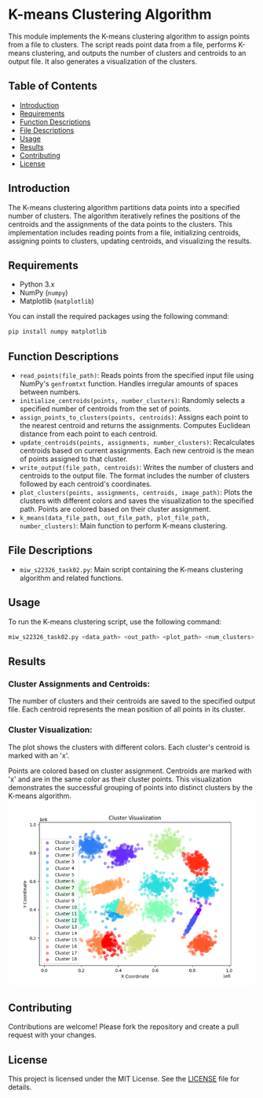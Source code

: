 # K-means Clustering Algorithm

This module implements the K-means clustering algorithm to assign points from a file to clusters. The script reads point data from a file, performs K-means clustering, and outputs the number of clusters and centroids to an output file. It also generates a visualization of the clusters.

## Table of Contents

- [Introduction](#introduction)
- [Requirements](#requirements)
- [Function Descriptions](#function-descriptions)
- [File Descriptions](#file-descriptions)
- [Usage](#usage)
- [Results](#results)
- [Contributing](#contributing)
- [License](#license)

## Introduction

The K-means clustering algorithm partitions data points into a specified number of clusters. The algorithm iteratively refines the positions of the centroids and the assignments of the data points to the clusters. This implementation includes reading points from a file, initializing centroids, assigning points to clusters, updating centroids, and visualizing the results.

## Requirements

- Python 3.x
- NumPy (`numpy`)
- Matplotlib (`matplotlib`)

You can install the required packages using the following command:
```bash
pip install numpy matplotlib
```

## Function Descriptions

- `read_points(file_path)`: Reads points from the specified input file using NumPy's `genfromtxt` function. Handles irregular amounts of spaces between numbers.
- `initialize_centroids(points, number_clusters)`: Randomly selects a specified number of centroids from the set of points.
- `assign_points_to_clusters(points, centroids)`: Assigns each point to the nearest centroid and returns the assignments. Computes Euclidean distance from each point to each centroid.
- `update_centroids(points, assignments, number_clusters)`: Recalculates centroids based on current assignments. Each new centroid is the mean of points assigned to that cluster.
- `write_output(file_path, centroids)`: Writes the number of clusters and centroids to the output file. The format includes the number of clusters followed by each centroid's coordinates.
- `plot_clusters(points, assignments, centroids, image_path)`: Plots the clusters with different colors and saves the visualization to the specified path. Points are colored based on their cluster assignment.
- `k_means(data_file_path, out_file_path, plot_file_path, number_clusters)`: Main function to perform K-means clustering.

## File Descriptions

- `miw_s22326_task02.py`: Main script containing the K-means clustering algorithm and related functions.

## Usage

To run the K-means clustering script, use the following command:
```bash
miw_s22326_task02.py <data_path> <out_path> <plot_path> <num_clusters>
```
## Results

### Cluster Assignments and Centroids:
The number of clusters and their centroids are saved to the specified output file. Each centroid represents the mean position of all points in its cluster.

### Cluster Visualization:
The plot shows the clusters with different colors. Each cluster's centroid is marked with an 'x'.

Points are colored based on cluster assignment.
Centroids are marked with 'x' and are in the same color as their cluster points.
This visualization demonstrates the successful grouping of points into distinct clusters by the K-means algorithm.
![Output](output_image.png)

## Contributing

Contributions are welcome! Please fork the repository and create a pull request with your changes.

## License

This project is licensed under the MIT License. See the [LICENSE](LICENSE) file for details.
